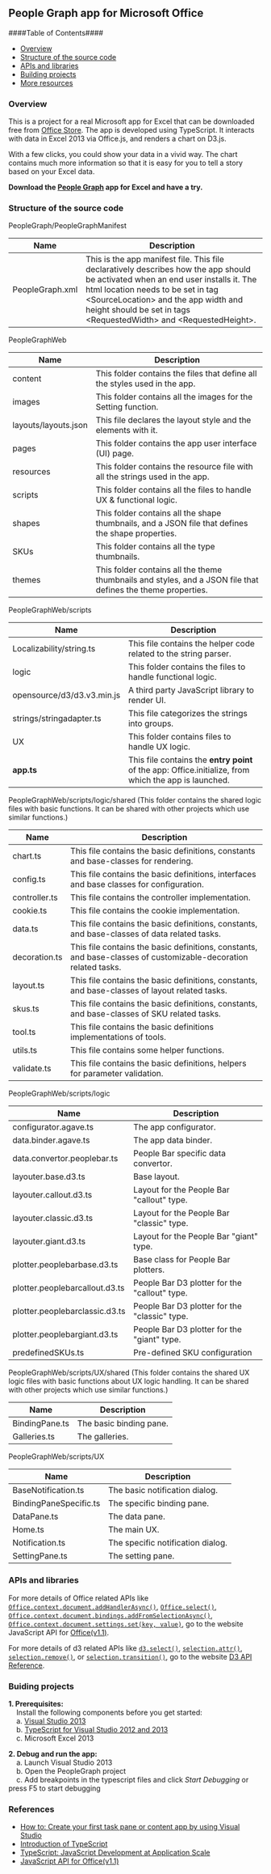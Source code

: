 ## People Graph app for Microsoft Office ##

####Table of Contents####
- [Overview](#overview)
- [Structure of the source code](#structure-of-the-source-code)
- [APIs and libraries](#api-and-libraries)
- [Building projects](#building-projects)
- [More resources](#more-resources)

### Overview ###
This is a project for a real Microsoft app for Excel that can be downloaded free from [Office Store](http://office.microsoft.com/en-us/store/). The app is developed using TypeScript. It interacts with data in Excel 2013 via Office.js, and renders a chart on D3.js.

With a few clicks, you could show your data in a vivid way. The chart contains much more information so that it is easy for you to tell a story based on your Excel data.  

__Download the [People Graph](http://office.microsoft.com/en-us/store/people-graph-WA104104476.aspx?queryid=d99ed611%2Dac57%2D4b62%2D9641%2Dce561dedf85f&css=people%20graph&CTT=1) app for Excel and have a try.__

### Structure of the source code ###
PeopleGraph/PeopleGraphManifest

Name  | Description
------------- | -------------
PeopleGraph.xml  | This is the app manifest file. This file declaratively describes how the app should be activated when an end user installs it. The html location needs to be set in tag &lt;SourceLocation&gt; and the app width and height should be set in tags &lt;RequestedWidth&gt; and &lt;RequestedHeight&gt;.

PeopleGraphWeb

Name  | Description
------------- | -------------
content  | This folder contains the files that define all the styles used in the app.
images  | This folder contains all the images for the Setting function.
layouts/layouts.json  | This file declares the layout style and the elements with it.
pages  | This folder contains the app user interface (UI) page.
resources  | This folder contains the resource file with all the strings used in the app.
scripts  | This folder contains all the files to handle UX & functional logic.
shapes  | This folder contains all the shape thumbnails, and a JSON file that defines the shape properties.
SKUs  | This folder contains all the type thumbnails.
themes  | This folder contains all the theme thumbnails and styles, and a JSON file that defines the theme properties.

PeopleGraphWeb/scripts

Name  | Description
------------- | -------------
Localizability/string.ts  | This file contains the helper code related to the string parser.
logic  | This folder contains the files to handle functional logic.
opensource/d3/d3.v3.min.js  | A third party JavaScript library to render UI.
strings/stringadapter.ts  | This file categorizes the strings into groups.
UX  | This folder contains files to handle UX logic. 
__app.ts__  | This file contains the __entry point__ of the app: Office.initialize, from which the app is launched.

PeopleGraphWeb/scripts/logic/shared (This folder contains the shared logic files with basic functions. It can be shared with other projects which use similar functions.)

Name  | Description
------------- | -------------
chart.ts  | This file contains the basic definitions, constants and base-classes for rendering.
config.ts  | This file contains the basic definitions, interfaces and base classes for configuration.
controller.ts  | This file contains the controller implementation.
cookie.ts  | This file contains the cookie implementation.
data.ts  | This file contains the basic definitions, constants, and base-classes of data related tasks.
decoration.ts  | This file contains the basic definitions, constants, and base-classes of customizable-decoration related tasks.
layout.ts  | This file contains the basic definitions, constants, and base-classes of layout related tasks.
skus.ts  | This file contains the basic definitions, constants, and base-classes of SKU related tasks.
tool.ts  | This file contains the basic definitions implementations of tools.
utils.ts  | This file contains some helper functions.
validate.ts  | This file contains the basic definitions, helpers for parameter validation.

PeopleGraphWeb/scripts/logic

Name  | Description
------------- | -------------
configurator.agave.ts  | The app configurator.
data.binder.agave.ts  | The app data binder.
data.convertor.peoplebar.ts  | People Bar specific data convertor.
layouter.base.d3.ts  | Base layout.
layouter.callout.d3.ts  | Layout for the People Bar "callout" type.
layouter.classic.d3.ts  | Layout for the People Bar "classic" type.
layouter.giant.d3.ts  | Layout for the People Bar "giant" type.
plotter.peoplebarbase.d3.ts  | Base class for People Bar plotters.
plotter.peoplebarcallout.d3.ts  | People Bar D3 plotter for the "callout" type.
plotter.peoplebarclassic.d3.ts  | People Bar D3 plotter for the "classic" type.
plotter.peoplebargiant.d3.ts  | People Bar D3 plotter for the "giant" type.
predefinedSKUs.ts  | Pre-defined SKU configuration

PeopleGraphWeb/scripts/UX/shared (This folder contains the shared UX logic files with basic functions about UX logic handling. It can be shared with other projects which use similar functions.)

Name  | Description
------------- | -------------
BindingPane.ts  | The basic binding pane.
Galleries.ts  | The galleries.

PeopleGraphWeb/scripts/UX

Name  | Description
------------- | -------------
BaseNotification.ts  | The basic notification dialog.
BindingPaneSpecific.ts  | The specific binding pane.
DataPane.ts  | The data pane.
Home.ts  | The main UX.
Notification.ts  | The specific notification dialog.
SettingPane.ts  | The setting pane.

### APIs and libraries ###
For more details of Office related APIs like [`Office.context.document.addHandlerAsync()`](http://msdn.microsoft.com/en-us/library/office/fp142201(v=office.1501401).aspx), [`Office.select()`](http://msdn.microsoft.com/en-us/library/office/fp161004(v=office.1501401).aspx), [`Office.context.document.bindings.addFromSelectionAsync()`](http://msdn.microsoft.com/en-us/library/office/fp142282(v=office.1501401).aspx), [`Office.context.document.settings.set(key, value)`](http://msdn.microsoft.com/en-us/library/office/fp161063(v=office.1501401).aspx), go to the website JavaScript API for [Office(v1.1)](http://msdn.microsoft.com/en-us/library/fp142185.aspx).

For more details of d3 related APIs like [`d3.select()`](https://github.com/mbostock/d3/wiki/Selections#d3_select), [`selection.attr()`](https://github.com/mbostock/d3/wiki/Selections#attr), [`selection.remove()`](https://github.com/mbostock/d3/wiki/Selections#remove), or [`selection.transition()`](https://github.com/mbostock/d3/wiki/Selections#transition), go to the website [D3 API Reference](https://github.com/mbostock/d3/wiki/API-Reference).

### Buiding projects ###
__1.    Prerequisites:__  
&nbsp;&nbsp;&nbsp;&nbsp;Install the following components before you get started:  
&nbsp;&nbsp;&nbsp;&nbsp;a.  [Visual Studio 2013](http://msdn.microsoft.com/en-us/library/dd831853.aspx)  
&nbsp;&nbsp;&nbsp;&nbsp;b. [TypeScript for Visual Studio 2012 and   2013](http://www.microsoft.com/en-us/download/details.aspx?id=34790)  
&nbsp;&nbsp;&nbsp;&nbsp;c.  Microsoft Excel 2013  

__2.    Debug and run the app:__  
&nbsp;&nbsp;&nbsp;&nbsp;a.  Launch Visual Studio 2013  
&nbsp;&nbsp;&nbsp;&nbsp;b. Open the PeopleGraph project  
&nbsp;&nbsp;&nbsp;&nbsp;c.  Add breakpoints in the typescript files and click _Start Debugging_ or press F5 to start debugging  

### References ###
- [How to: Create your first task pane or content app by using Visual Studio](http://msdn.microsoft.com/EN-US/library/office/apps/fp142161.aspx#FirstAppWordExcelVS_Create)  
- [Introduction of TypeScript](http://typescript.codeplex.com/)  
- [TypeScript: JavaScript Development at Application   Scale](http://blogs.msdn.com/b/somasegar/archive/2012/10/01/typescript-javascript-development-at-application-scale.aspx)  
- [JavaScript API for Office(v1.1)](http://msdn.microsoft.com/en-us/library/fp142185.aspx)